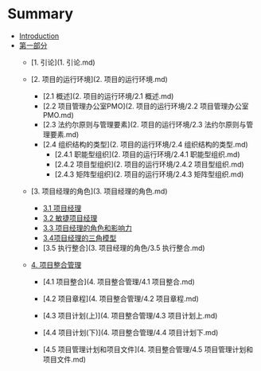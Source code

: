 # Summary

* [Introduction](README.md)
* [第一部分](第一章.md)
    * [1. 引论](1. 引论.md)

    * [2. 项目的运行环境](2. 项目的运行环境.md)
      
      * [2.1 概述](2. 项目的运行环境/2.1 概述.md)
      * [2.2 项目管理办公室PMO](2. 项目的运行环境/2.2 项目管理办公室PMO.md)
      * [2.3 法约尔原则与管理要素](2. 项目的运行环境/2.3 法约尔原则与管理要素.md)
      * [2.4 组织结构的类型](2. 项目的运行环境/2.4 组织结构的类型.md)
        * [2.4.1 职能型组织](2. 项目的运行环境/2.4.1 职能型组织.md)
        * [2.4.2 项目型组织](2. 项目的运行环境/2.4.2 项目型组织.md)
        * [2.4.3 矩阵型组织](2. 项目的运行环境/2.4.3 矩阵型组织.md)
      
    * [3. 项目经理的角色](3. 项目经理的角色.md)
      
      * [3.1 项目经理]()
      * [3.2 敏捷项目经理]()
      * [3.3 项目经理的角色和影响力]()
      * [3.4项目经理的三角模型]()
      * [3.5 执行整合](3. 项目经理的角色/3.5 执行整合.md)
      
    * [4. 项目整合管理](4.项目整合管理.md)

      * [4.1 项目整合](4. 项目整合管理/4.1 项目整合.md)

      * [4.2 项目章程](4. 项目整合管理/4.2 项目章程.md)

      * [4.3 项目计划(上)](4. 项目整合管理/4.3 项目计划上.md)

      * [4.4 项目计划\(下\)](4. 项目整合管理/4.4 项目计划下.md)

      * [4.5 项目管理计划和项目文件](4. 项目整合管理/4.5 项目管理计划和项目文件.md)

        

        


